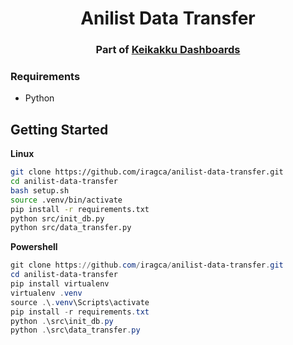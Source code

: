 <h1 align="center">Anilist Data Transfer</h1>
<h3 align="center">Part of <a href="https://github.com/iragca/keikakku-dashboards">Keikakku Dashboards</a></h3>

### <a id="Requirements"></a>Requirements

- Python

## <a id="Getting-Started"></a>Getting Started

<div style="font-weight: bold; margin-bottom: 5px;">Linux</div>

```bash
git clone https://github.com/iragca/anilist-data-transfer.git
cd anilist-data-transfer
bash setup.sh
source .venv/bin/activate
pip install -r requirements.txt
python src/init_db.py
python src/data_transfer.py
```

<div style="font-weight: bold; margin-bottom: 5px;">Powershell</div>

```powershell
git clone https://github.com/iragca/anilist-data-transfer.git
cd anilist-data-transfer
pip install virtualenv
virtualenv .venv
source .\.venv\Scripts\activate
pip install -r requirements.txt
python .\src\init_db.py
python .\src\data_transfer.py
```
